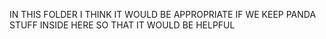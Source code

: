 IN THIS FOLDER I THINK IT WOULD BE APPROPRIATE IF WE KEEP PANDA STUFF INSIDE HERE SO THAT IT WOULD BE HELPFUL
